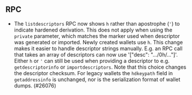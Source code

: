RPC
---

- The `listdescriptors` RPC now shows `h` rather than apostrophe (`'`) to indicate
  hardened derivation. This does not apply when using the `private` parameter, which
  matches the marker used when descriptor was generated or imported. Newly created
  wallets use `h`. This change makes it easier to handle descriptor strings manually.
  E.g. an RPC call that takes an array of descriptors can now use '["desc": ".../0h/..."]'.
  Either `h` or `'` can still be used when providing a descriptor to e.g. `getdescriptorinfo`
  or `importdescriptors`. Note that this choice changes the descriptor checksum.
  For legacy wallets the `hdkeypath` field in `getaddressinfo` is unchanged,
  nor is the serialization format of wallet dumps. (#26076)